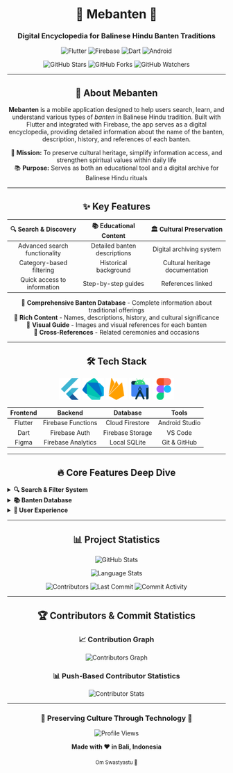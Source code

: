 <h1 align="center">🌺 Mebanten 🌺</h1>
<h3 align="center">Digital Encyclopedia for Balinese Hindu Banten Traditions</h3>

<p align="center">
  <img src="https://img.shields.io/badge/Flutter-02569B?style=for-the-badge&logo=flutter&logoColor=white" alt="Flutter" />
  <img src="https://img.shields.io/badge/Firebase-FFCA28?style=for-the-badge&logo=firebase&logoColor=black" alt="Firebase" />
  <img src="https://img.shields.io/badge/Dart-0175C2?style=for-the-badge&logo=dart&logoColor=white" alt="Dart" />
  <img src="https://img.shields.io/badge/Android-3DDC84?style=for-the-badge&logo=android&logoColor=white" alt="Android" />
</p>

<p align="center">
  <img src="https://img.shields.io/github/stars/nabilaauliaaa/aplikasi-mebanten?style=social" alt="GitHub Stars" />
  <img src="https://img.shields.io/github/forks/nabilaauliaaa/aplikasi-mebanten?style=social" alt="GitHub Forks" />
  <img src="https://img.shields.io/github/watchers/nabilaauliaaa/aplikasi-mebanten?style=social" alt="GitHub Watchers" />
</p>

---

<h2 align="center">📖 About Mebanten</h2>

<p align="center">
<strong>Mebanten</strong> is a mobile application designed to help users search, learn, and understand various types of <em>banten</em> in Balinese Hindu tradition. Built with Flutter and integrated with Firebase, the app serves as a digital encyclopedia, providing detailed information about the name of the banten, description, history, and references of each banten.
</p>

<p align="center">
🎯 <strong>Mission:</strong> To preserve cultural heritage, simplify information access, and strengthen spiritual values within daily life<br>
📚 <strong>Purpose:</strong> Serves as both an educational tool and a digital archive for Balinese Hindu rituals
</p>

---

<h2 align="center">✨ Key Features</h2>

<div align="center">

| 🔍 **Search & Discovery** | 📚 **Educational Content** | 🏛️ **Cultural Preservation** |
|:------------------------:|:---------------------------:|:-----------------------------:|
| Advanced search functionality | Detailed banten descriptions | Digital archiving system |
| Category-based filtering | Historical background | Cultural heritage documentation |
| Quick access to information | Step-by-step guides | References linked |

</div>

<p align="center">
  🌺 <strong>Comprehensive Banten Database</strong> - Complete information about traditional offerings<br>
  📖 <strong>Rich Content</strong> - Names, descriptions, history, and cultural significance<br>
  🎨 <strong>Visual Guide</strong> - Images and visual references for each banten<br>
  🔗 <strong>Cross-References</strong> - Related ceremonies and occasions<br>
</p>

---

<h2 align="center">🛠️ Tech Stack</h2>

<p align="center">
  <img src="https://raw.githubusercontent.com/devicons/devicon/master/icons/flutter/flutter-original.svg" alt="Flutter" width="50" height="50"/>
  <img src="https://raw.githubusercontent.com/devicons/devicon/master/icons/dart/dart-original.svg" alt="Dart" width="50" height="50"/>
  <img src="https://raw.githubusercontent.com/devicons/devicon/master/icons/firebase/firebase-plain.svg" alt="Firebase" width="50" height="50"/>
  <img src="https://raw.githubusercontent.com/devicons/devicon/master/icons/androidstudio/androidstudio-original.svg" alt="Android Studio" width="50" height="50"/>
  <img src="https://raw.githubusercontent.com/devicons/devicon/master/icons/figma/figma-original.svg" alt="Figma" width="50" height="50"/>
</p>

<div align="center">

| **Frontend** | **Backend** | **Database** | **Tools** |
|:------------:|:-----------:|:------------:|:---------:|
| Flutter | Firebase Functions | Cloud Firestore | Android Studio |
| Dart  | Firebase Auth | Firebase Storage | VS Code |
| Figma | Firebase Analytics | Local SQLite | Git & GitHub |

</div>

---

<h2 align="center">🔥 Core Features Deep Dive</h2>

<details>
<summary><strong>🔍 Search & Filter System</strong></summary>

- **Advanced Search**: Search by name, ingredients, or ceremony type
- **Smart Filters**: Filter by occasion, complexity, region
- **Auto-suggestions**: Real-time search suggestions
- **Search History**: Recent searches for quick access

</details>

<details>
<summary><strong>📚 Banten Database</strong></summary>

- **Comprehensive Information**: Name, description, history, significance
- **Visual References**: High-quality images and diagrams
- **Step-by-step Guides**: Detailed preparation instructions
- **Cultural Context**: Historical background and spiritual meaning

</details>

<details>
<summary><strong>🎯 User Experience</strong></summary>

- **Intuitive Navigation**: Easy-to-use interface design
- **Offline Functionality**: Core features work without internet
- **Modern Design**: Save favorite banten for quick access

</details>

---

<h2 align="center">📊 Project Statistics</h2>

<div align="center">

![GitHub Stats](https://github-readme-stats.vercel.app/api?username=nabilaauliaaa&repo=aplikasi-mebanten&show_icons=true&theme=radical&hide_border=true)

![Language Stats](https://github-readme-stats.vercel.app/api/top-langs/?username=nabilaauliaaa&layout=compact&theme=radical&hide_border=true)

</div>

<p align="center">
  <img src="https://img.shields.io/github/contributors/nabilaauliaaa/aplikasi-mebanten?style=for-the-badge" alt="Contributors" />
  <img src="https://img.shields.io/github/last-commit/nabilaauliaaa/aplikasi-mebanten?style=for-the-badge" alt="Last Commit" />
  <img src="https://img.shields.io/github/commit-activity/m/nabilaauliaaa/aplikasi-mebanten?style=for-the-badge" alt="Commit Activity" />
</p>

---

<h2 align="center">🏆 Contributors & Commit Statistics</h2>

<div align="center">

### 📈 Contribution Graph
![Contributors Graph](https://contrib.rocks/image?repo=nabilaauliaaa/aplikasi-mebanten)

### 📊 Push-Based Contributor Statistics

<!-- Otomatis berdasarkan GitHub API -->
![Contributor Stats](https://github-contributor-stats.vercel.app/api?username=nabilaauliaaa&repo=aplikasi-mebanten&theme=radical)

---

### 🌺 Preserving Culture Through Technology 🌺

<p>
  <img src="https://komarev.com/ghpvc/?username=nabilaauliaaa&label=Repository%20Views&color=blueviolet&style=for-the-badge" alt="Profile Views" />
</p>

**Made with ❤️ in Bali, Indonesia**

<sub>Om Swastyastu 🙏</sub>

</div>
